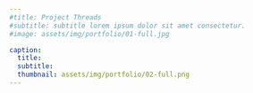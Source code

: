 ```yaml
---
#title: Project Threads
#subtitle: subtitle lorem ipsum dolor sit amet consectetur.
#image: assets/img/portfolio/01-full.jpg

caption:
  title: 
  subtitle: 
  thumbnail: assets/img/portfolio/02-full.png
---
```

